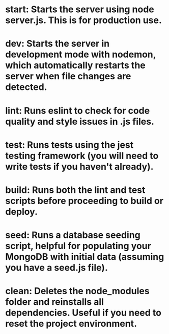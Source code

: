 # start: Starts the server using node server.js. This is for production use.
# dev: Starts the server in development mode with nodemon, which automatically restarts the server when file changes are detected.
# lint: Runs eslint to check for code quality and style issues in .js files.
# test: Runs tests using the jest testing framework (you will need to write tests if you haven't already).
# build: Runs both the lint and test scripts before proceeding to build or deploy.
# seed: Runs a database seeding script, helpful for populating your MongoDB with initial data (assuming you have a seed.js file).
# clean: Deletes the node_modules folder and reinstalls all dependencies. Useful if you need to reset the project environment.